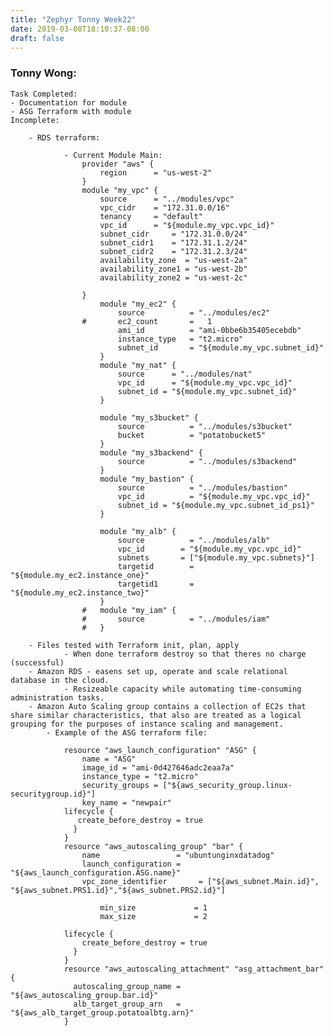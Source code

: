 ```yaml
---
title: "Zephyr Tonny Week22"
date: 2019-03-08T18:10:37-08:00
draft: false
---
```

<h3> Tonny Wong: </h3>
	
	Task Completed:
	- Documentation for module
	- ASG Terraform with module
	Incomplete:
		
		- RDS terraform:
		
				- Current Module Main:
					provider "aws" {
						region		= "us-west-2"
					}
					module "my_vpc" {
						source		= "../modules/vpc"
						vpc_cidr	= "172.31.0.0/16"
						tenancy		= "default"
						vpc_id		= "${module.my_vpc.vpc_id}"
						subnet_cidr		= "172.31.0.0/24"
						subnet_cidr1	= "172.31.1.2/24"
						subnet_cidr2	= "172.31.2.3/24"
						availability_zone  = "us-west-2a"
						availability_zone1 = "us-west-2b"
						availability_zone2 = "us-west-2c"

					}
						module "my_ec2" {
							source			= "../modules/ec2"
					#		ec2_count		=	1
							ami_id			= "ami-0bbe6b35405ecebdb"
							instance_type	= "t2.micro"
							subnet_id		= "${module.my_vpc.subnet_id}"
						}
						module "my_nat" {
							source		= "../modules/nat"
							vpc_id		= "${module.my_vpc.vpc_id}"
							subnet_id = "${module.my_vpc.subnet_id}"
						}

						module "my_s3bucket" {
							source			= "../modules/s3bucket"
							bucket			= "potatobucket5"
						}
						module "my_s3backend" {
							source			= "../modules/s3backend"
						}
						module "my_bastion" {
							source			= "../modules/bastion"
							vpc_id			= "${module.my_vpc.vpc_id}"
							subnet_id = "${module.my_vpc.subnet_id_ps1}"
						}

						module "my_alb" {
							source			= "../modules/alb"
							vpc_id		  = "${module.my_vpc.vpc_id}"
							subnets		  = ["${module.my_vpc.subnets}"]
							targetid		= "${module.my_ec2.instance_one}"
							targetid1		= "${module.my_ec2.instance_two}"
						}	
					#	module "my_iam" {
					#		source			= "../modules/iam"
					#	}
					
		- Files tested with Terraform init, plan, apply
				- When done terraform destroy so that theres no charge (successful)
		- Amazon RDS - easens set up, operate and scale relational database in the cloud.
				- Resizeable capacity while automating time-consuming administration tasks.
		- Amazon Auto Scaling group contains a collection of EC2s that share similar characteristics, that also are treated as a logical grouping for the purposes of instance scaling and management.
			- Example of the ASG terraform file:
			
				resource "aws_launch_configuration" "ASG" {
					name = "ASG"
					image_id = "ami-0d427646adc2eaa7a"
					instance_type = "t2.micro"
					security_groups = ["${aws_security_group.linux-securitygroup.id}"]
					key_name = "newpair"	
				lifecycle {
				   create_before_destroy = true
				  }
				}
				resource "aws_autoscaling_group" "bar" {
					name                 = "ubuntunginxdatadog"
					launch_configuration = "${aws_launch_configuration.ASG.name}"
					vpc_zone_identifier       = ["${aws_subnet.Main.id}", "${aws_subnet.PRS1.id}","${aws_subnet.PRS2.id}"]

						min_size             = 1
						max_size             = 2

				lifecycle {
					create_before_destroy = true
				  }
				}
				resource "aws_autoscaling_attachment" "asg_attachment_bar" {
				  autoscaling_group_name = "${aws_autoscaling_group.bar.id}"
				  alb_target_group_arn   = "${aws_alb_target_group.potatoalbtg.arn}"
				}




				
				
